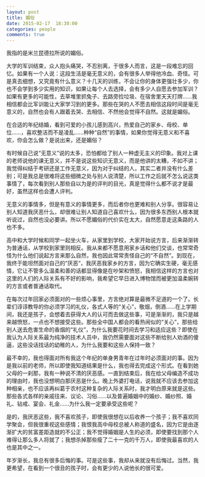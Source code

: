 ```yaml
---
layout: post
title: 媚俗
date: 2015-02-17  18:30:00
categories: people
comments: true
---
```

我指的是米兰昆德拉所说的媚俗。
<!--more-->

大学的军训结束，众人抱头痛哭，不忍别离，于很多人而言，这是一段难忘的回忆。如果有一个人说：这段生活是毫无意义的，会有很多人举得他冷血、奇怪。可是真去细想，又究竟有什么意义？十几天的训练，不会让你的身体更强壮多少，你也不会学到多少实用的知识，如果让每个人去选择，会有多少人自愿去参加军训？如果有更多的可能性，去草堆里抓兔子、去路旁捡垃圾、在宿舍里天天打牌……我相信都会比军训能让大家学习到的更多。那些在哭的人不愿去相信这段时间是毫无意义的，自然也会有人跟着去哭、去相信、不然他会觉得不自然。这就是媚俗。

在合适的年纪结婚，看到可爱的小孩儿感到高兴，热爱自己的家乡、母校、单位……，喜欢整洁而不是凌乱……种种“自然”的事情，如果你觉得无意义和不喜欢，你会怎么做？是说出来，还是媚俗？

有时候自己说“无意义”说的太多，恐怕都给了别人一种虚无主义的印象。我对上课的老师说他的课无意义，并不是说这些知识无意义，而是他讲的太糟，不如不讲；我觉得纠结于考研还是工作无意义，因为对于纠结的人，其实二者并没有什么差别；可是我总是很难将这些细微之处与别人说清楚，所以工作之后就不怎么说这类事情了，每次看到别人那些自以为是的评判的目光，真是觉得什么都不说才是最好，虽然这样也会遭人评判。

无意义的事情多，但是有意义的事情更多，而后者你也更难和别人分享。很容易让别人知道我厌恶什么，却很难让别人知道自己喜欢什么，因为很多东西别人根本就听说过，自然也没必要讲。所以不愿媚俗的代价实在太大，自然愿意走这条路的人也不多。


高中和大学时候和同学一起坐火车，从家里到学校，大家开始说方言，后来渐渐转为普通话，从学校到家里则相反。我从来都不愿意用家乡话和他们交谈，也常常奇怪为什么他们说起方言来那么自然，我也因此常常责怪自己的“不自然”。到现在，我终于能坦然面对自己的“厌恶“，我厌恶我家乡的方言，因为它确实生硬，毫无感情，它让不管多么温柔和善的话都显得像是在吵架和愤怒，我相信这样的方言也对这里的人们的人际关系有不好的影响，我希望它早日进入博物馆而被更加温柔婉转的方言或者普通话取代。

在每次过年回家必须面对的一些烦心事里，方言绝对算是最微不足道的一个了。长辈们谆谆教导的你必须学习的礼仪，各式人等的“关心”，敬烟，倒酒……在上学期间，我还是孩子，会想着去获得大人的认可而去做这些事，可是渐渐的，我只是越来越愤怒，一点也不想接受这些。那些全中国人都会的看热闹似的“关心”，那些给别人送去危害生命的香烟的“礼仪”，为什么我要花时间去学习和适应这些？即使在我认为人际关系最为纯净的技术人员中，我仍然需要面对这些不断给别人劝酒的傻逼，这些没话找话的幼稚的人，为什么我要和这些人保持一致？


最不幸的，我也得面对所有我这个年纪的单身男青年在过年时必须面对的事。因为是我以前的老师，所以即使我知道结果是什么，我也得去完成这个形式。在看到她父母的一刹那，我有一种说不清的厌恶感。一直到结束后，我在给父母编造不成功的理由时，我也没想明白那厌恶是什么。晚上外婆打电话，说我就不应该去参加这种相亲，也不应该再纠葛于农村这种复杂的人际关系时，我才明白原来就是这些。那些各式各样的亲戚往来、议论、习俗……以及普遍婚姻中的婚纱、婚纱照、婚礼、钻戒、宴会、礼金……为什么我一定要承受这些呢？

是的，我厌恶这些，我不喜欢孩子，即使我很想在以后收养一个孩子；我不喜欢同学聚会，但我很重视这些感情；我恨我高中母校总被人称道的盛名，因为它是由逐渐扩大的贫富差距造就的不公正；我不觉得婚姻是人生的必须，即使要找到那个人难得让那么多人将就了；我想杀掉那些瘦了二十一克的千万人，即使我最喜欢的人也是其中之一。

年岁渐长，我总有很多后悔的事。可是这些事，我却从来就没有后悔过。当然，我更希望，在看到一个很丑的孩子时，会有更少的人说他长的很可爱。





















